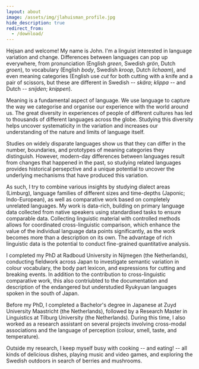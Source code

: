 ```yaml
---
layout: about
image: /assets/img/jlahuisman_profile.jpg
hide_description: true
redirect_from:
  - /download/
---
```


<!--author-->

Hejsan and welcome! My name is John. I'm a linguist interested in language variation and change. Differences between languages can pop up everywhere, from pronunciation (English *green*, Swedish *grön*, Dutch *groen*), to vocabulary (English *body*, Swedish *kroop*, Dutch *lichaam*), and even meaning categories (English use *cut* for both cutting with a knife and a pair of scissors, but these are different in Swedish -- *skära*; *klippa* -- and Dutch -- *snijden*; *knippen*).

Meaning is a fundamental aspect of language. We use language to capture the way we categorise and organise our experience with the world around us. The great diversity in experiences of people of different cultures has led to thousands of different languages across the globe. Studying this diversity helps uncover systematicity in the variation and increases our understanding of the nature and limits of language itself. 

Studies on widely disparate languages show us that they can differ in the number, boundaries, and prototypes of meaning categories they distinguish. However, modern-day differences between languages result from changes that happened in the past, so studying related languages provides historical persepctive and a unique potential to uncover the underlying mechanisms that have produced this variation. 

As such, I try to combine various insights by studying dialect areas (Limburg), language families of different sizes and time-depths (Japonic; Indo-European), as well as comparative work based on completely unrelated languages. My work is data-rich, building on primary language data collected from native speakers using standardised tasks to ensure comparable data. Collecting linguistic material with controlled methods allows for coordinated cross-linguistic comparison, which enhance the value of the individual language data points significantly, as the work becomes more than a description on its own. The advantage of rich linguistic data is the potential to conduct fine-grained quantitative analysis.

I completed my PhD at Radboud University in Nijmegen (the Netherlands), conducting fieldwork across Japan to investigate semantic variation in colour vocabulary, the body part lexicon, and expressions for cutting and breaking events. In addition to the contribution to cross-linguistic comparative work, this also contriubted to the documentation and description of the endangered but understudied Ryukyuan languages spoken in the south of Japan.

Before my PhD, I completed a Bachelor's degree in Japanese at Zuyd University Maastricht (the Netherlands), followed by a Research Master in Linguistics at Tilburg University (the Netherlands). During this time, I also worked as a research assistant on several projects involving cross-modal associations and the language of perception (colour, smell, taste, and temperature).

Outside my research, I keep myself busy with cooking -- and eating! -- all kinds of delicious dishes, playing music and video games, and exploring the Swedish outdoors in search of berries and mushrooms.
